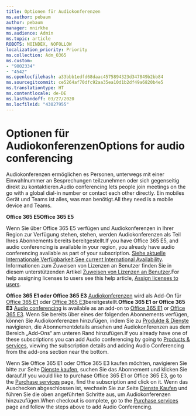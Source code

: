 ```yaml
---
title: Optionen für Audiokonferenzen
ms.author: pebaum
author: pebaum
manager: mnirkhe
ms.audience: Admin
ms.topic: article
ROBOTS: NOINDEX, NOFOLLOW
localization_priority: Priority
ms.collection: Adm_O365
ms.custom:
- "9002334"
- "4542"
ms.openlocfilehash: a33bbb1edfd68daac4575894323d347849b2bb84
ms.sourcegitcommit: ce5264af70dfc92aa35ea10d1b2df49a6820b4e5
ms.translationtype: HT
ms.contentlocale: de-DE
ms.lasthandoff: 03/27/2020
ms.locfileid: "43027955"
---
```

# <a name="options-for-audio-conferencing"></a><span data-ttu-id="486fc-102">Optionen für Audiokonferenzen</span><span class="sxs-lookup"><span data-stu-id="486fc-102">Options for audio conferencing</span></span>

<span data-ttu-id="486fc-103">Audiokonferenzen ermöglichen es Personen, unterwegs mit einer Einwahlnummer an Besprechungen teilzunehmen oder sich gegenseitig direkt zu kontaktieren.</span><span class="sxs-lookup"><span data-stu-id="486fc-103">Audio conferencing lets people join meetings on the go with a global dial-in number or contact each other directly.</span></span>  <span data-ttu-id="486fc-104">Ein mobiles Gerät und Teams ist alles, was man benötigt.</span><span class="sxs-lookup"><span data-stu-id="486fc-104">All they need is a mobile device and Teams.</span></span>

<span data-ttu-id="486fc-105">**Office 365 E5**</span><span class="sxs-lookup"><span data-stu-id="486fc-105">**Office 365 E5**</span></span>

<span data-ttu-id="486fc-106">Wenn Sie über Office 365 E5 verfügen und Audiokonferenzen in Ihrer Region zur Verfügung stehen, stehen, werden Audiokonferenzen als Teil Ihres Abonnements bereits bereitgestellt.</span><span class="sxs-lookup"><span data-stu-id="486fc-106">If you have Office 365 E5, and audio conferencing is available in your region, you already have audio conferencing available as part of your subscription.</span></span>   <span data-ttu-id="486fc-107">[Siehe aktuelle Internationale Verfügbarkeit](https://go.microsoft.com/fwlink/p/?LinkID=839556).</span><span class="sxs-lookup"><span data-stu-id="486fc-107">[See current International Availability](https://go.microsoft.com/fwlink/p/?LinkID=839556).</span></span>  <span data-ttu-id="486fc-108">Informationen zum Zuweisen von Lizenzen an Benutzer finden Sie in diesem unterstützenden Artikel [Zuweisen von Lizenzen an Benutzer](https://docs.microsoft.com/microsoft-365/admin/manage/assign-licenses-to-users).</span><span class="sxs-lookup"><span data-stu-id="486fc-108">For help assigning licenses to users see this help article, [Assign licenses to users](https://docs.microsoft.com/microsoft-365/admin/manage/assign-licenses-to-users).</span></span>

<span data-ttu-id="486fc-109">**Office 365 E1 oder Office 365 E3**
[Audiokonferenzen](https://products.office.com/microsoft-teams/online-meeting-solutions#customerstoryregion2) wird als Add-On für [Office 365 E1](https://www.microsoft.com/microsoft-365/business/office-365-enterprise-e1-business-software) oder [Office 365 E3](https://www.microsoft.com/microsoft-365/business/office-365-enterprise-e3-business-software)bereitgestellt.</span><span class="sxs-lookup"><span data-stu-id="486fc-109">**Office 365 E1 or Office 365 E3**
[Audio conferencing](https://products.office.com/microsoft-teams/online-meeting-solutions#customerstoryregion2) is available as an add-on to [Office 365 E1](https://www.microsoft.com/microsoft-365/business/office-365-enterprise-e1-business-software) or [Office 365 E3](https://www.microsoft.com/microsoft-365/business/office-365-enterprise-e3-business-software).</span></span>  <span data-ttu-id="486fc-110">Wenn Sie bereits über eines der folgenden Abonnements verfügen, können Sie Audiokonferenzen hinzufügen, indem Sie zu [Produkte & Dienste](https://go.microsoft.com/fwlink/p/?linkid=842054) navigieren, die Abonnementdetails ansehen und Audiokonferenzen aus dem Bereich „Add-Ons“ am unteren Rand hinzufügen.</span><span class="sxs-lookup"><span data-stu-id="486fc-110">If you already have one of these subscriptions you can add Audio conferencing by going to [Products & services](https://go.microsoft.com/fwlink/p/?linkid=842054), viewing the subscription details and adding Audio Conferencing from the add-ons section near the bottom.</span></span>

<span data-ttu-id="486fc-111">Wenn Sie Office 365 E1 oder Office 365 E3 kaufen möchten, navigieren Sie bitte zur Seite [Dienste kaufen](https://go.microsoft.com/fwlink/p/?linkid=868433), suchen Sie das Abonnement und klicken Sie darauf.</span><span class="sxs-lookup"><span data-stu-id="486fc-111">If you would like to purchase Office 365 E1 or Office 365 E3, go to the [Purchase services](https://go.microsoft.com/fwlink/p/?linkid=868433) page, find the subscription and click on it.</span></span>  <span data-ttu-id="486fc-112">Wenn das Auschecken abgeschlossen ist, wechseln Sie zur Seite [Dienste Kaufen](https://go.microsoft.com/fwlink/p/?linkid=868433) und führen Sie die oben angeführten Schritte aus, um Audiokonferenzen hinzuzufügen.</span><span class="sxs-lookup"><span data-stu-id="486fc-112">When checkout is complete, go to the [Purchase services](https://go.microsoft.com/fwlink/p/?linkid=868433) page and follow the steps above to add Audio Conferencing.</span></span>
